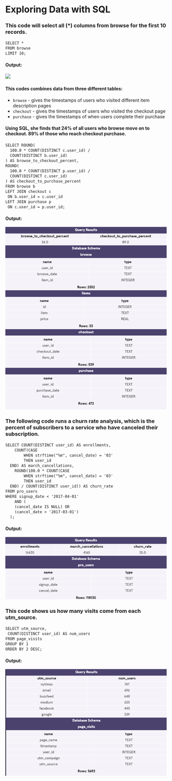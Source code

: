 # Exploring Data with SQL

### This code will select all (*) columns from browse for the first 10 records.

    SELECT *
    FROM browse
    LIMIT 10;

#### Output:
![](imaes/select_cols.png)

#### This codes combines data from three different tables:

 - ```browse``` - gives the timestamps of users who visited different item description pages
 - ```checkout``` - gives the timestamps of users who visited the checkout page
 - ```purchase``` - gives the timestamps of when users complete their purchase

#### Using SQL, she finds that 24% of all users who browse move on to checkout. 89% of those who reach checkout purchase.

    SELECT ROUND(
      100.0 * COUNT(DISTINCT c.user_id) /
      COUNT(DISTINCT b.user_id)
    ) AS browse_to_checkout_percent,
    ROUND(
      100.0 * COUNT(DISTINCT p.user_id) /
      COUNT(DISTINCT c.user_id)
    ) AS checkout_to_purchase_percent
    FROM browse b
    LEFT JOIN checkout c
     ON b.user_id = c.user_id
    LEFT JOIN purchase p
     ON c.user_id = p.user_id;

#### Output:
![](images/user_funnel.png)

### The following code runs a churn rate analysis, which is the percent of subscribers to a service who have canceled their subscription.

    SELECT COUNT(DISTINCT user_id) AS enrollments,
    	COUNT(CASE
           	WHEN strftime("%m", cancel_date) = '03'
            THEN user_id
      END) AS march_cancellations,
     	ROUND(100.0 * COUNT(CASE
           	WHEN strftime("%m", cancel_date) = '03'
            THEN user_id
      END) / COUNT(DISTINCT user_id)) AS churn_rate
    FROM pro_users
    WHERE signup_date < '2017-04-01'
    	AND (
        (cancel_date IS NULL) OR
        (cancel_date > '2017-03-01')
      );

#### Output:
![](images/churn_rate.png)

### This code shows us how many visits come from each utm_source.

    SELECT utm_source,
     COUNT(DISTINCT user_id) AS num_users
    FROM page_visits
    GROUP BY 1
    ORDER BY 2 DESC;

#### Output:
![](images/utm_source.png)
